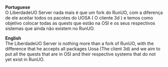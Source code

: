 <b>Portuguese</b>
<br />
O LiberdadeUO Server nada mais é que um fork do RunUO, com a diferença de ele aceitar todos os pacotes do UOSA ( O cliente 3d ) e temos como objetivo colocar todas as quests que estão na OSI  e os seus respectivos sistemas que ainda não existem no RunUO.

<b>English</b>
<br />
The LiberdadeUO Server is nothing more than a fork of RunUO, with the difference that he accepts all packages Uosa (The client 3d) and we aim to put all the quests that are in OSI and their respective systems that do not yet exist in RunUO.